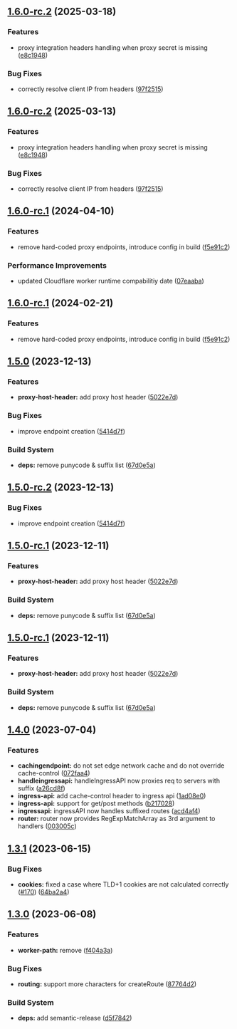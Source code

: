 ## [1.6.0-rc.2](https://github.com/fingerprintjs/fingerprintjs-pro-cloudflare-worker/compare/v1.6.0-rc.1...v1.6.0-rc.2) (2025-03-18)


### Features

* proxy integration headers handling when proxy secret is missing ([e8c1948](https://github.com/fingerprintjs/fingerprintjs-pro-cloudflare-worker/commit/e8c19489d2974a284c28bb965c2df42c13a42853))


### Bug Fixes

* correctly resolve client IP from headers ([97f2515](https://github.com/fingerprintjs/fingerprintjs-pro-cloudflare-worker/commit/97f25156f35595ac741c7bbf1ea23f95885e9cf5))

## [1.6.0-rc.2](https://github.com/fingerprintjs/fingerprintjs-pro-cloudflare-worker/compare/v1.6.0-rc.1...v1.6.0-rc.2) (2025-03-13)


### Features

* proxy integration headers handling when proxy secret is missing ([e8c1948](https://github.com/fingerprintjs/fingerprintjs-pro-cloudflare-worker/commit/e8c19489d2974a284c28bb965c2df42c13a42853))


### Bug Fixes

* correctly resolve client IP from headers ([97f2515](https://github.com/fingerprintjs/fingerprintjs-pro-cloudflare-worker/commit/97f25156f35595ac741c7bbf1ea23f95885e9cf5))

## [1.6.0-rc.1](https://github.com/fingerprintjs/fingerprintjs-pro-cloudflare-worker/compare/v1.5.0...v1.6.0-rc.1) (2024-04-10)


### Features

* remove hard-coded proxy endpoints, introduce config in build ([f5e91c2](https://github.com/fingerprintjs/fingerprintjs-pro-cloudflare-worker/commit/f5e91c247c74f08662c34a60efa9681d784fb38c))


### Performance Improvements

* updated Cloudflare worker runtime compabilitiy date ([07eaaba](https://github.com/fingerprintjs/fingerprintjs-pro-cloudflare-worker/commit/07eaabaed1be610074b7e68827f8e19a6834de46))

## [1.6.0-rc.1](https://github.com/fingerprintjs/fingerprintjs-pro-cloudflare-worker/compare/v1.5.0...v1.6.0-rc.1) (2024-02-21)


### Features

* remove hard-coded proxy endpoints, introduce config in build ([f5e91c2](https://github.com/fingerprintjs/fingerprintjs-pro-cloudflare-worker/commit/f5e91c247c74f08662c34a60efa9681d784fb38c))

## [1.5.0](https://github.com/fingerprintjs/fingerprintjs-pro-cloudflare-worker/compare/v1.4.0...v1.5.0) (2023-12-13)


### Features

* **proxy-host-header:** add proxy host header ([5022e7d](https://github.com/fingerprintjs/fingerprintjs-pro-cloudflare-worker/commit/5022e7d6403044567f2e3a56adc141fa2c7fe42e))


### Bug Fixes

* improve endpoint creation ([5414d7f](https://github.com/fingerprintjs/fingerprintjs-pro-cloudflare-worker/commit/5414d7fa58be67689e194c39460afbefd08ae0fa))


### Build System

* **deps:** remove punycode & suffix list ([67d0e5a](https://github.com/fingerprintjs/fingerprintjs-pro-cloudflare-worker/commit/67d0e5a27b964bc793320212fe90147c2dae620b))

## [1.5.0-rc.2](https://github.com/fingerprintjs/fingerprintjs-pro-cloudflare-worker/compare/v1.5.0-rc.1...v1.5.0-rc.2) (2023-12-13)


### Bug Fixes

* improve endpoint creation ([5414d7f](https://github.com/fingerprintjs/fingerprintjs-pro-cloudflare-worker/commit/5414d7fa58be67689e194c39460afbefd08ae0fa))

## [1.5.0-rc.1](https://github.com/fingerprintjs/fingerprintjs-pro-cloudflare-worker/compare/v1.4.0...v1.5.0-rc.1) (2023-12-11)


### Features

* **proxy-host-header:** add proxy host header ([5022e7d](https://github.com/fingerprintjs/fingerprintjs-pro-cloudflare-worker/commit/5022e7d6403044567f2e3a56adc141fa2c7fe42e))


### Build System

* **deps:** remove punycode & suffix list ([67d0e5a](https://github.com/fingerprintjs/fingerprintjs-pro-cloudflare-worker/commit/67d0e5a27b964bc793320212fe90147c2dae620b))

## [1.5.0-rc.1](https://github.com/fingerprintjs/fingerprintjs-pro-cloudflare-worker/compare/v1.4.0...v1.5.0-rc.1) (2023-12-11)


### Features

* **proxy-host-header:** add proxy host header ([5022e7d](https://github.com/fingerprintjs/fingerprintjs-pro-cloudflare-worker/commit/5022e7d6403044567f2e3a56adc141fa2c7fe42e))


### Build System

* **deps:** remove punycode & suffix list ([67d0e5a](https://github.com/fingerprintjs/fingerprintjs-pro-cloudflare-worker/commit/67d0e5a27b964bc793320212fe90147c2dae620b))

## [1.4.0](https://github.com/fingerprintjs/fingerprintjs-pro-cloudflare-worker/compare/v1.3.1...v1.4.0) (2023-07-04)


### Features

* **cachingendpoint:** do not set edge network cache and do not override cache-control ([072faa4](https://github.com/fingerprintjs/fingerprintjs-pro-cloudflare-worker/commit/072faa42d89f92623348f5b866c4cb76dc42c401))
* **handleingressapi:** handleIngressAPI now proxies req to servers with suffix ([a26cd8f](https://github.com/fingerprintjs/fingerprintjs-pro-cloudflare-worker/commit/a26cd8f17132353ff5a8a5568d6cc89c42c24be5))
* **ingress-api:** add cache-control header to ingress api ([1ad08e0](https://github.com/fingerprintjs/fingerprintjs-pro-cloudflare-worker/commit/1ad08e0f449af6416fefbc4ce1f9ef124ff557be))
* **ingress-api:** support for get/post methods ([b217028](https://github.com/fingerprintjs/fingerprintjs-pro-cloudflare-worker/commit/b21702806fc400cf5d0e57922206b30a36dece63))
* **ingressapi:** ingressAPI now handles suffixed routes ([acd4af4](https://github.com/fingerprintjs/fingerprintjs-pro-cloudflare-worker/commit/acd4af4234ef72c9c9bfa68a2a70eda45849ebf9))
* **router:** router now provides RegExpMatchArray as 3rd argument to handlers ([003005c](https://github.com/fingerprintjs/fingerprintjs-pro-cloudflare-worker/commit/003005c418d0f4cc42e1be277dca1812a311922b))

## [1.3.1](https://github.com/fingerprintjs/fingerprintjs-pro-cloudflare-worker/compare/v1.3.0...v1.3.1) (2023-06-15)


### Bug Fixes

* **cookies:** fixed a case where TLD+1 cookies are not calculated correctly ([#170](https://github.com/fingerprintjs/fingerprintjs-pro-cloudflare-worker/issues/170)) ([64ba2a4](https://github.com/fingerprintjs/fingerprintjs-pro-cloudflare-worker/commit/64ba2a41baad77a9d2949e1e964f5f872dc6400f))

## [1.3.0](https://github.com/fingerprintjs/fingerprintjs-pro-cloudflare-worker/compare/v1.2.0...v1.3.0) (2023-06-08)


### Features

* **worker-path:** remove ([f404a3a](https://github.com/fingerprintjs/fingerprintjs-pro-cloudflare-worker/commit/f404a3a87cfd1d6df8244e4291301a1b69102ad1))


### Bug Fixes

* **routing:** support more characters for createRoute ([87764d2](https://github.com/fingerprintjs/fingerprintjs-pro-cloudflare-worker/commit/87764d29ebce8d56f71feb7c7dff5328fa4e2133))


### Build System

* **deps:** add semantic-release ([d5f7842](https://github.com/fingerprintjs/fingerprintjs-pro-cloudflare-worker/commit/d5f784269e50617eb58f56f577c06536b2cec179))
